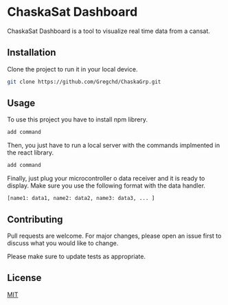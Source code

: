 # ChaskaSat Dashboard

ChaskaSat Dashboard is a tool to visualize real time data from a cansat.

## Installation

Clone the project to run it in your local device.

```bash
git clone https://github.com/Gregchd/ChaskaGrp.git
```

## Usage

To use this project you have to install npm librery.

```bash
add command
```
Then, you just have to run a local server with the commands implmented in the react library.

```bash
add command
```
Finally, just plug your microcontroller o data receiver and it is ready to display.
Make sure you use the following format with the data handler.
```
[name1: data1, name2: data2, name3: data3, ... ]
```

## Contributing
Pull requests are welcome. For major changes, please open an issue first to discuss what you would like to change.

Please make sure to update tests as appropriate.

## License
[MIT](https://choosealicense.com/licenses/mit/)
